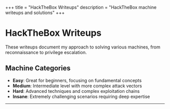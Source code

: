 +++
title = "HackTheBox Writeups"
description = "HackTheBox machine writeups and solutions"
+++

# HackTheBox Writeups
These writeups document my approach to solving various machines, from reconnaissance to privilege escalation.

## Machine Categories

- **Easy**: Great for beginners, focusing on fundamental concepts
- **Medium**: Intermediate level with more complex attack vectors
- **Hard**: Advanced techniques and complex exploitation chains
- **Insane**: Extremely challenging scenarios requiring deep expertise

---